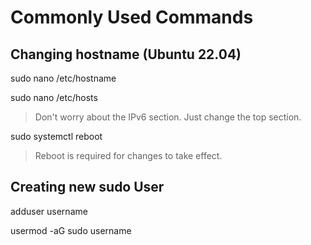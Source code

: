 # Commonly Used Commands

## Changing hostname (Ubuntu 22.04)

sudo nano /etc/hostname

sudo nano /etc/hosts

> Don't worry about the IPv6 section. Just change the top section.

sudo systemctl reboot

> Reboot is required for changes to take effect.

## Creating new sudo User

adduser username

usermod -aG sudo username
